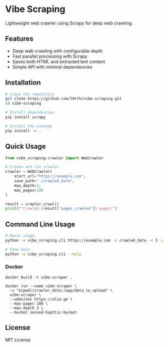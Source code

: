 # Vibe Scraping

Lightweight web crawler using Scrapy for deep web crawling.

## Features

- Deep web crawling with configurable depth
- Fast parallel processing with Scrapy
- Saves both HTML and extracted text content
- Simple API with minimal dependencies

## Installation

```bash
# Clone the repository
git clone https://github.com/l0rtk/vibe-scraping.git
cd vibe-scraping

# Install dependencies
pip install scrapy

# Install the package
pip install -e .
```

## Quick Usage

```python
from vibe_scraping.crawler import WebCrawler

# Create and run crawler
crawler = WebCrawler(
    start_url="https://example.com",
    save_path="./crawled_data",
    max_depth=3,
    max_pages=100
)

result = crawler.crawl()
print(f"Crawled {result['pages_crawled']} pages!")
```

## Command Line Usage

```bash
# Basic usage
python -m vibe_scraping.cli https://example.com -o crawled_data -d 3 -p 100

# Show help
python -m vibe_scraping.cli --help
```

### Docker

```
docker build -t vibe-scraper .

docker run --name vibe-scraper \
  -v "$(pwd)/crawler_data:/app/data_to_upload" \
  vibe-scraper \
  --websites https://alia.ge \
  --max-pages 100 \
  --max-depth 3 \
  --bucket second-hapttic-bucket

```

## License

MIT License
